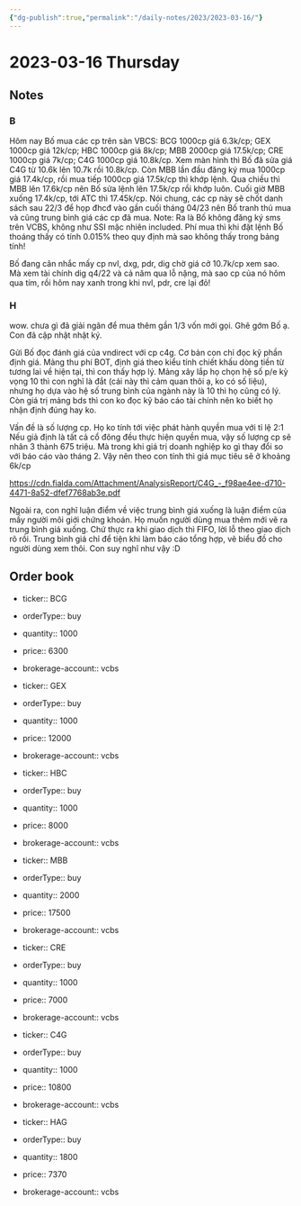 ```yaml
---
{"dg-publish":true,"permalink":"/daily-notes/2023/2023-03-16/"}
---
```


# 2023-03-16 Thursday

## Notes

### B

Hôm nay Bố mua các cp trên sàn VBCS:
BCG 1000cp giá 6.3k/cp;
GEX 1000cp giá 12k/cp;
HBC 1000cp giá 8k/cp;
MBB 2000cp giá 17.5k/cp;
CRE 1000cp giá 7k/cp;
C4G 1000cp giá 10.8k/cp.
Xem màn hình thì Bố đã sửa giá C4G từ 10.6k lên 10.7k rồi 10.8k/cp.
Còn MBB lần đầu đăng ký mua 1000cp giá 17.4k/cp, rồi mua tiếp 1000cp giá 17.5k/cp thì khớp lệnh. Qua chiều thì MBB lên 17.6k/cp nên Bố sửa lệnh lên 17.5k/cp rồi khớp luôn. Cuối giờ MBB xuống 17.4k/cp, tới ATC thì 17.45k/cp.
Nói chung, các cp này sẽ chốt danh sách sau 22/3 để họp đhcđ vào gần cuối tháng 04/23 nên Bố tranh thủ mua và cũng trung bình giá các cp đã mua.
Note: Ra là Bố không đăng ký sms trên VCBS, không như SSI mặc nhiên included.
Phí mua thì khi đặt lệnh Bố thoáng thấy có tính 0.015% theo quy định mà sao không thấy trong bảng tính!

Bố đang cân nhắc mấy cp nvl, dxg, pdr, dig chờ giá cở 10.7k/cp xem sao. Mà xem tài chính dig q4/22 và cả năm qua lỗ nặng, mà sao cp của nó hôm qua tím, rồi hôm nay xanh trong khi nvl, pdr, cre lại đỏ!

### H

wow. chưa gì đã giải ngân để mua thêm gần 1/3 vốn mới gọi. Ghê gớm Bố ạ. Con đã cập nhật nhật ký.

Gửi Bố đọc đánh giá của vndirect với cp c4g.
Cơ bản con chỉ đọc kỹ phần định giá. Mảng thu phí BOT, định giá theo kiểu tính chiết khấu dòng tiền từ tương lai về hiện tại, thì con thấy hợp lý. Mảng xây lắp họ chọn hệ số p/e kỳ vọng 10 thì con nghĩ là đắt (cái này thì cảm quan thôi ạ, ko có số liệu), nhưng họ dựa vào hệ số trung bình của ngành này là 10 thì họ cũng có lý. Còn giá trị mảng bds thì con ko đọc kỹ báo cáo tài chính nên ko biết họ nhận định đúng hay ko.

Vấn đề là số lượng cp. Họ ko tính tới việc phát hành quyền mua với tỉ lệ 2:1
Nếu giả định là tất cả cổ đông đều thực hiện quyền mua, vậy số lượng cp sẽ nhân 3 thành 675 triệu. Mà trong khi giá trị doanh nghiệp ko gì thay đổi so với báo cáo vào tháng 2. Vậy nên theo con tính thì giá mục tiêu sẽ ở khoảng 6k/cp

https://cdn.fialda.com/Attachment/AnalysisReport/C4G_-_f98ae4ee-d710-4471-8a52-dfef7768ab3e.pdf

Ngoài ra, con nghĩ luận điểm về việc trung bình giá xuống là luận điểm của mấy người môi giới chứng khoán. Họ muốn người dùng mua thêm mới vẽ ra trung bình giá xuống. Chứ thực ra khi giao dịch thì FIFO, lời lỗ theo giao dịch rõ rồi. Trung bình giá chỉ để tiện khi làm báo cáo tổng hợp, vẽ biểu đồ cho người dùng xem thôi. Con suy nghĩ như vậy :D

## Order book

- ticker:: BCG
- orderType:: buy
- quantity:: 1000
- price:: 6300
- brokerage-account:: vcbs

- ticker:: GEX
- orderType:: buy
- quantity:: 1000
- price:: 12000
- brokerage-account:: vcbs

- ticker:: HBC
- orderType:: buy
- quantity:: 1000
- price:: 8000
- brokerage-account:: vcbs

- ticker:: MBB
- orderType:: buy
- quantity:: 2000
- price:: 17500
- brokerage-account:: vcbs

- ticker:: CRE
- orderType:: buy
- quantity:: 1000
- price:: 7000
- brokerage-account:: vcbs

- ticker:: C4G
- orderType:: buy
- quantity:: 1000
- price:: 10800
- brokerage-account:: vcbs

- ticker:: HAG
- orderType:: buy
- quantity:: 1800
- price:: 7370
- brokerage-account:: vcbs